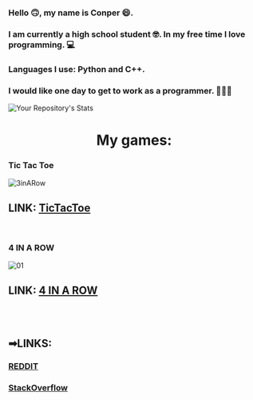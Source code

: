 
### Hello 🙃, my name is Conper 😄.<br>
### I am currently a high school student 🤓. In my free time I love programming. 💻<br>
### Languages I use: <b>Python</b> and <b>C++</b>.<br>
### I would like one day to get to work as a programmer. 👨‍💻💼

![Your Repository's Stats](https://github-readme-stats.vercel.app/api/top-langs/?username=Conper&theme=blue-green)

# <div align="center">My games:</div>

### Tic Tac Toe
![3inARow](https://user-images.githubusercontent.com/79358509/216775239-3f9099a1-1204-40f2-a248-a1003d285ecd.gif)
<br>
## LINK: [TicTacToe](https://github.com/Conper/TicTacToe)
<br>

### 4 IN A ROW
![01](https://user-images.githubusercontent.com/79358509/216775342-6a2b043c-7f71-45b2-a5e5-8f9a4cd0c80d.gif)
<br>
## LINK: [4 IN A ROW](https://github.com/Conper/4-in-a-row)

<br><br>

## ➡LINKS:
### [REDDIT](https://www.reddit.com/user/_Conper)
### [StackOverflow](https://stackoverflow.com/users/20920595/conper)

